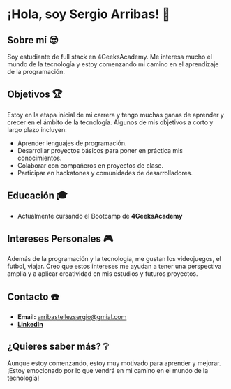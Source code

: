 # ¡Hola, soy Sergio Arribas! 👋

## Sobre mí 😎

Soy estudiante de full stack en 4GeeksAcademy. Me interesa mucho el mundo de la tecnología y estoy comenzando mi camino en el aprendizaje de la programación.
## Objetivos 🏆

Estoy en la etapa inicial de mi carrera y tengo muchas ganas de aprender y crecer en el ámbito de la tecnología. Algunos de mis objetivos a corto y largo plazo incluyen:

- Aprender lenguajes de programación.
- Desarrollar proyectos básicos para poner en práctica mis conocimientos.
- Colaborar con compañeros en proyectos de clase.
- Participar en hackatones y comunidades de desarrolladores.

## Educación 🎓

- Actualmente cursando el Bootcamp de **4GeeksAcademy** 


## Intereses Personales 🎮

Además de la programación y la tecnología, me gustan los videojuegos, el futbol, viajar. Creo que estos intereses me ayudan a tener una perspectiva amplia y a aplicar creatividad en mis estudios y futuros proyectos.

## Contacto ☎️

- **Email:** arribastellezsergio@gmial.com
-  [**LinkedIn**](https://www.linkedin.com/public-profile/settings?lipi=urn%3Ali%3Apage%3Ad_flagship3_profile_self_edit_contact-info%3Bf%2Fg9SxAqRYSgHyj286qEgA%3D%3D)


## ¿Quieres saber más? ❔

Aunque estoy comenzando, estoy muy motivado para aprender y mejorar. ¡Estoy emocionado por lo que vendrá en mi camino en el mundo de la tecnología!
